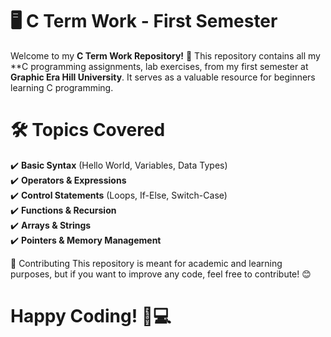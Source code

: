 # 🖥️ C Term Work - First Semester 

Welcome to my **C Term Work Repository!** 🎉 This repository contains all my **C programming assignments, lab exercises, from my first semester at **Graphic Era Hill University**. It serves as a valuable resource for beginners learning C programming.  

# 🛠️ Topics Covered  

✔️ **Basic Syntax** (Hello World, Variables, Data Types)  
✔️ **Operators & Expressions**  
✔️ **Control Statements** (Loops, If-Else, Switch-Case)  
✔️ **Functions & Recursion**  
✔️ **Arrays & Strings**  
✔️ **Pointers & Memory Management**  

🤝 Contributing
This repository is meant for academic and learning purposes, but if you want to improve any code, feel free to contribute! 😊

# Happy Coding! 🚀💻
